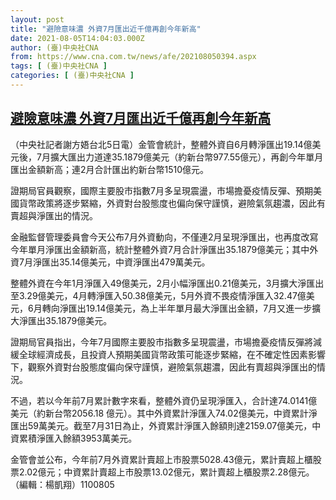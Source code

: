 ```yaml
---
layout: post
title: "避險意味濃 外資7月匯出近千億再創今年新高"
date: 2021-08-05T14:04:03.000Z
author: (臺)中央社CNA
from: https://www.cna.com.tw/news/afe/202108050394.aspx
tags: [ (臺)中央社CNA ]
categories: [ (臺)中央社CNA ]
---
```

<!--1628172243000-->
[避險意味濃 外資7月匯出近千億再創今年新高](https://www.cna.com.tw/news/afe/202108050394.aspx)
------

<div>
<div></div><div class="paragraph"><p>（中央社記者謝方娪台北5日電）金管會統計，整體外資自6月轉淨匯出19.14億美元後，7月擴大匯出力道達35.1879億美元（約新台幣977.55億元），再創今年單月匯出金額新高；連2月合計匯出約新台幣1510億元。</p><p>證期局官員觀察，國際主要股市指數7月多呈現震盪，市場擔憂疫情反彈、預期美國貨幣政策將逐步緊縮，外資對台股態度也偏向保守謹慎，避險氣氛趨濃，因此有賣超與淨匯出的情況。</p><p>金融監督管理委員會今天公布7月外資動向，不僅連2月呈現淨匯出，也再度改寫今年單月淨匯出金額新高，統計整體外資7月合計淨匯出35.1879億美元；其中外資7月淨匯出35.14億美元，中資淨匯出479萬美元。</p><p>整體外資在今年1月淨匯入49億美元，2月小幅淨匯出0.21億美元，3月擴大淨匯出至3.29億美元，4月轉淨匯入50.38億美元，5月外資不畏疫情淨匯入32.47億美元，6月轉向淨匯出19.14億美元，為上半年單月最大淨匯出金額，7月又進一步擴大淨匯出35.1879億美元。</p><p>證期局官員指出，今年7月國際主要股市指數多呈現震盪，市場擔憂疫情反彈將減緩全球經濟成長，且投資人預期美國貨幣政策可能逐步緊縮，在不確定性因素影響下，觀察外資對台股態度偏向保守謹慎，避險氣氛趨濃，因此有賣超與淨匯出的情況。</p><p>不過，若以今年前7月累計數字來看，整體外資仍呈現淨匯入，合計達74.0141億美元（約新台幣2056.18 億元）。其中外資累計淨匯入74.02億美元，中資累計淨匯出59萬美元。截至7月31日為止，外資累計淨匯入餘額則達2159.07億美元，中資累積淨匯入餘額3953萬美元。</p><p>金管會並公布，今年前7月外資累計賣超上市股票5028.43億元，累計賣超上櫃股票2.02億元；中資累計賣超上市股票13.02億元，累計賣超上櫃股票2.28億元。（編輯：楊凱翔）1100805</p></div>
</div>
